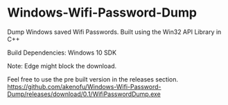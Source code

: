 # Windows-Wifi-Password-Dump
Dump Windows saved Wifi Passwords. Built using the Win32 API Library in C++

Build Dependencies: Windows 10 SDK

Note: Edge might block the download.

Feel free to use the pre built version in the releases section. <br />
https://github.com/akenofu/Windows-Wifi-Password-Dump/releases/download/0.1/WifiPasswordDump.exe
